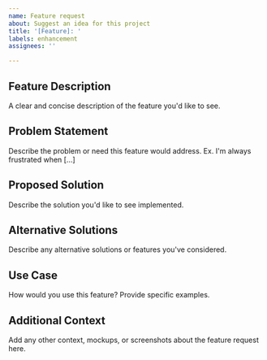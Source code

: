 ```yaml
---
name: Feature request
about: Suggest an idea for this project
title: '[Feature]: '
labels: enhancement
assignees: ''

---
```


## Feature Description
A clear and concise description of the feature you'd like to see.

## Problem Statement
Describe the problem or need this feature would address. Ex. I'm always frustrated when [...]

## Proposed Solution
Describe the solution you'd like to see implemented.

## Alternative Solutions
Describe any alternative solutions or features you've considered.

## Use Case
How would you use this feature? Provide specific examples.

## Additional Context
Add any other context, mockups, or screenshots about the feature request here.
